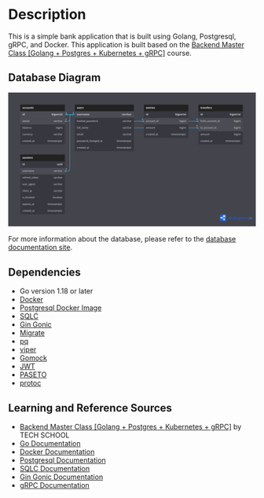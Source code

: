 # Description

This is a simple bank application that is built using Golang, Postgresql, gRPC, and Docker. This application is built based on the [Backend Master Class [Golang + Postgres + Kubernetes + gRPC]](https://www.udemy.com/course/backend-master-class-golang-postgresql-kubernetes/) course.

## Database Diagram

![Simple Bank Database Diagram](./assets/simple-bank-diagram.png "Simple Bank Database Diagram")

For more information about the database, please refer to the [database documentation site](https://dbdocs.io/bagashiz/simple_bank).

## Dependencies

- Go version 1.18 or later
- [Docker](https://www.docker.com/)
- [Postgresql Docker Image](https://hub.docker.com/_/postgres)
- [SQLC](https://github.com/kyleconroy/sqlc)
- [Gin Gonic](https://github.com/gin-gonic/gin)
- [Migrate](https://github.com/golang-migrate/migrate)
- [pq](https://github.com/lib/pq)
- [viper](https://github.com/spf13/viper)
- [Gomock](https://github.com/golang/mock)
- [JWT](https://github.com/golang-jwt/jwt)
- [PASETO](https://github.com/o1egl/paseto)
- [protoc](https://grpc.io/docs/protoc-installation/#install-pre-compiled-binaries-any-os)

## Learning and Reference Sources

- [Backend Master Class [Golang + Postgres + Kubernetes + gRPC]](https://www.udemy.com/course/backend-master-class-golang-postgresql-kubernetes/) by TECH SCHOOL
- [Go Documentation](https://go.dev/doc/)
- [Docker Documentation](https://docs.docker.com/)
- [Postgresql Documentation](https://www.postgresql.org/docs/current/)
- [SQLC Documentation](https://docs.sqlc.dev/en/latest/)
- [Gin Gonic Documentation](https://gin-gonic.com/docs/)
- [gRPC Documentation](https://grpc.io/docs/)
